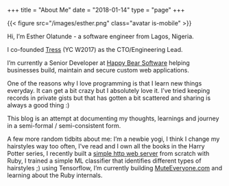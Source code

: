 +++
title = "About Me"
date = "2018-01-14"
type = "page"
+++

{{< figure src="/images/esther.png" class="avatar is-mobile" >}}

Hi, I’m Esther Olatunde - a software engineer from Lagos, Nigeria.

I co-founded [Tress](https://www.tressapp.co/) (YC W2017) as the CTO/Engineering Lead.

I’m currently a Senior Developer at [Happy Bear Software](https://www.happybearsoftware.com/) helping businesses build, maintain and secure custom web applications.

One of the reasons why I love programming is that I learn new things everyday. It can get a bit crazy but I absolutely love it. I’ve tried keeping records in private gists but that has gotten a bit scattered and sharing is always a good thing :)

This blog is an attempt at documenting my thoughts, learnings and journey in a semi-formal / semi-consistent form.

A few more random tidbits about me: I’m a newbie yogi, I think I change my hairstyles way too often, I've read and I own all the books in the Harry Potter series, I recently built a [simple http web server](https://github.com/esteedqueen/simple-http-server) from scratch with Ruby, I trained a simple ML classifier that identifies different types of hairstyles ;) using Tensorflow, I’m currently building [MuteEveryone.com](https://twitter.com/muteeveryone) and learning about the Ruby internals.